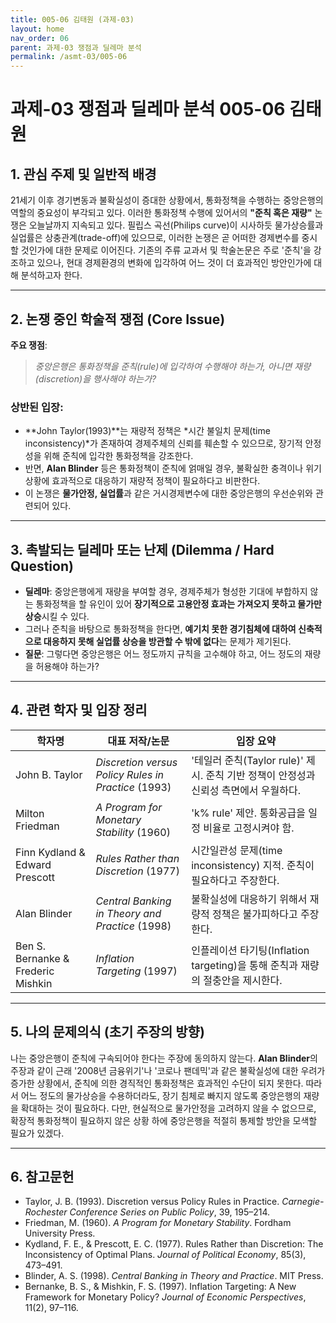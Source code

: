 ```yaml
---
title: 005-06 김태원 (과제-03)
layout: home
nav_order: 06
parent: 과제-03 쟁점과 딜레마 분석
permalink: /asmt-03/005-06
---
```


# 과제-03 쟁점과 딜레마 분석 005-06 김태원 

## 1. 관심 주제 및 일반적 배경

21세기 이후 경기변동과 불확실성이 증대한 상황에서, 통화정책을 수행하는 중앙은행의 역할의 중요성이 부각되고 있다. 이러한 통화정책 수행에 있어서의 **"준칙 혹은 재량"** 논쟁은 오늘날까지 지속되고 있다. 필립스 곡선(Philips curve)이 시사하듯 물가상승률과 실업률은 상충관계(trade-off)에 있으므로, 이러한 논쟁은 곧 어떠한 경제변수를 중시할 것인가에 대한 문제로 이어진다. 기존의 주류 교과서 및 학술논문은 주로 '준칙'을 강조하고 있으나, 현대 경제환경의 변화에 입각하여 어느 것이 더 효과적인 방안인가에 대해 분석하고자 한다.

---

## 2. 논쟁 중인 학술적 쟁점 (Core Issue)

**주요 쟁점**:  
> *중앙은행은 통화정책을 준칙(rule)에 입각하여 수행해야 하는가, 아니면 재량(discretion)을 행사해야 하는가?*

### 상반된 입장:
- **John Taylor(1993)**는 재량적 정책은 *시간 불일치 문제(time inconsistency)*가 존재하여 경제주체의 신뢰를 훼손할 수 있으므로, 장기적 안정성을 위해 준칙에 입각한 통화정책을 강조한다.
- 반면, **Alan Blinder** 등은 통화정책이 준칙에 얽매일 경우, 불확실한 충격이나 위기 상황에 효과적으로 대응하기 재량적 정책이 필요하다고 비판한다.
- 이 논쟁은 **물가안정, 실업률**과 같은 거시경제변수에 대한 중앙은행의 우선순위와 관련되어 있다.
---

## 3. 촉발되는 딜레마 또는 난제 (Dilemma / Hard Question)
 
- **딜레마**: 중앙은행에게 재량을 부여할 경우, 경제주체가 형성한 기대에 부합하지 않는 통화정책을 할 유인이 있어 **장기적으로 고용안정 효과는 가져오지 못하고 물가만 상승**시킬 수 있다.
- 그러나 준칙을 바탕으로 통화정책을 한다면, **예기치 못한 경기침체에 대하여 신축적으로 대응하지 못해 실업률 상승을 방관할 수 밖에 없다**는 문제가 제기된다.
- **질문**: 그렇다면 중앙은행은 어느 정도까지 규칙을 고수해야 하고, 어느 정도의 재량을 허용해야 하는가?

---

## 4. 관련 학자 및 입장 정리

| 학자명                                | 대표 저작/논문                                            | 입장 요약                                                   |
| ---------------------------------- | --------------------------------------------------- | ------------------------------------------------------- |
| John B. Taylor                     | *Discretion versus Policy Rules in Practice* (1993) | '테일러 준칙(Taylor rule)' 제시. 준칙 기반 정책이 안정성과 신뢰성 측면에서 우월하다. |
| Milton Friedman                    | *A Program for Monetary Stability* (1960)           | 'k% rule' 제안. 통화공급을 일정 비율로 고정시켜야 함.                     |
| Finn Kydland & Edward Prescott     | *Rules Rather than Discretion* (1977)               | 시간일관성 문제(time inconsistency) 지적. 준칙이 필요하다고 주장한다.        |
| Alan Blinder                       | *Central Banking in Theory and Practice* (1998)     | 불확실성에 대응하기 위해서 재량적 정책은 불가피하다고 주장한다.                     |
| Ben S. Bernanke & Frederic Mishkin | *Inflation Targeting* (1997)                        | 인플레이션 타기팅(Inflation targeting)을 통해 준칙과 재량의 절충안을 제시한다.   |

---

## 5. 나의 문제의식 (초기 주장의 방향)

나는 중앙은행이 준칙에 구속되어야 한다는 주장에 동의하지 않는다. **Alan Blinder**의 주장과 같이 근래 '2008년 금융위기'나 '코로나 팬데믹'과 같은 불확실성에 대한 우려가 증가한 상황에서, 준칙에 의한 경직적인 통화정책은 효과적인 수단이 되지 못한다. 따라서 어느 정도의 물가상승을 수용하더라도, 장기 침체로 빠지지 않도록 중앙은행의 재량을 확대하는 것이 필요하다. 다만, 현실적으로 물가안정을 고려하지 않을 수 없으므로, 확장적 통화정책이 필요하지 않은 상황 하에 중앙은행을 적절히 통제할 방안을 모색할 필요가 있겠다.

---

## 6. 참고문헌

- Taylor, J. B. (1993). Discretion versus Policy Rules in Practice. *Carnegie-Rochester Conference Series on Public Policy*, 39, 195–214.  
- Friedman, M. (1960). *A Program for Monetary Stability*. Fordham University Press.  
- Kydland, F. E., & Prescott, E. C. (1977). Rules Rather than Discretion: The Inconsistency of Optimal Plans. *Journal of Political Economy*, 85(3), 473–491.  
- Blinder, A. S. (1998). *Central Banking in Theory and Practice*. MIT Press.  
- Bernanke, B. S., & Mishkin, F. S. (1997). Inflation Targeting: A New Framework for Monetary Policy? *Journal of Economic Perspectives*, 11(2), 97–116.  

